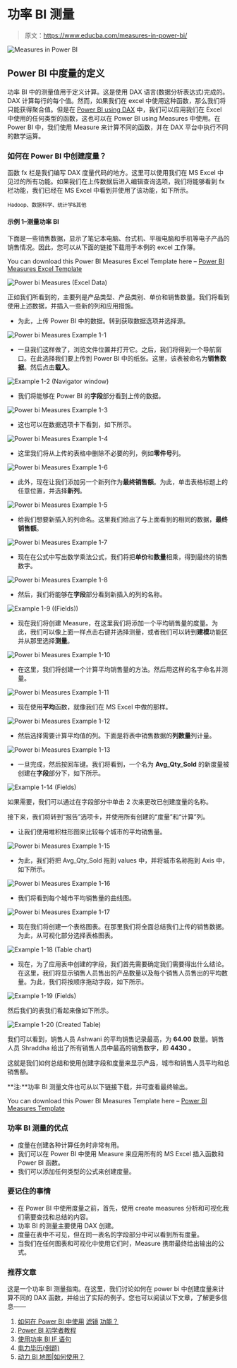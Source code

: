# 功率 BI 测量

> 原文：<https://www.educba.com/measures-in-power-bi/>

![Measures in Power BI](img/e985cad120698f1f8bd7b76283563ca5.png)



## Power BI 中度量的定义

功率 BI 中的测量值用于定义计算。这是使用 DAX 语言(数据分析表达式)完成的。DAX 计算每行的每个值。然而，如果我们在 excel 中使用这种函数，那么我们将只能获得聚合值。但是在 [Power BI using DAX](https://www.educba.com/power-bi-dax/) 中，我们可以应用我们在 Excel 中使用的任何类型的函数，这也可以在 Power BI using Measures 中使用。在 Power BI 中，我们使用 Measure 来计算不同的函数，并在 DAX 平台中执行不同的数学运算。

### 如何在 Power BI 中创建度量？

函数 fx 栏是我们编写 DAX 度量代码的地方。这里可以使用我们在 MS Excel 中见过的所有功能。如果我们在上传数据后进入编辑查询选项，我们将能够看到 fx 栏功能，我们已经在 MS Excel 中看到并使用了该功能，如下所示。

<small>Hadoop、数据科学、统计学&其他</small>

#### 示例 1–测量功率 BI

下面是一些销售数据，显示了笔记本电脑、台式机、平板电脑和手机等电子产品的销售情况。因此，您可以从下面的链接下载用于本例的 excel 工作簿。

You can download this Power BI Measures Excel Template here – [Power BI Measures Excel Template](#popmake-167767)

![Power bi Measures (Excel Data)](img/a50df1da8b33b58482875a49100319a7.png)



正如我们所看到的，主要列是产品类型、产品类别、单价和销售数量。我们将看到使用上述数据，并插入一些新的列和应用措施。

*   为此，上传 Power BI 中的数据。转到获取数据选项并选择源。

![Power bi Measures Example 1-1](img/1f4794d4733143da4f964743f6bc4ac5.png)



*   一旦我们这样做了，浏览文件位置并打开它。之后，我们将得到一个导航窗口。在此选择我们要上传到 Power BI 中的纸张。这里，该表被命名为**销售数据**。然后点击**载入**。

![Example 1-2 (Navigator window)](img/a145020086aeaa0450e64abfe67d571c.png)



*   我们将能够在 Power BI 的**字段**部分看到上传的数据。

![Power bi Measures Example 1-3](img/ab77df7877347b9ed27e5c3a331395a0.png)



*   这也可以在数据选项卡下看到，如下所示。

![Power bi Measures Example 1-4](img/dbb62d8a8d200a8449c8520b8726179f.png)



*   这里我们将从上传的表格中删除不必要的列，例如**零件号**列。

![Power bi Measures Example 1-6](img/d3eae43567746046d66c996f3de5c53d.png)



*   此外，现在让我们添加另一个新列作为**最终销售额**。为此，单击表格标题上的任意位置，并选择**新列**。

![Power bi Measures Example 1-5](img/a884c1080e4bc0f9dd04f6dfaae3f09e.png)



*   给我们想要新插入的列命名。这里我们给出了与上面看到的相同的数据，**最终销售额**。

![Power bi Measures Example 1-7](img/35d0419abb5c69a053192681771dfbd4.png)



*   现在在公式中写出数学乘法公式，我们将把**单价**和**数量**相乘，得到最终的销售数字。

![Power bi Measures Example 1-8](img/45d05e88027ee6d356bc6b1197a765ce.png)



*   然后，我们将能够在**字段**部分看到新插入的列的名称。

![Example 1-9 ((Fields))](img/ac39346b8432fca52287259f33314650.png)



*   现在我们将创建 Measure，在这里我们将添加一个平均销售量的度量。为此，我们可以像上面一样点击右键并选择测量，或者我们可以转到**建模**功能区并从那里选择**测量**。

![Power bi Measures Example 1-10](img/f61cf3169c6a8948d74e51f6294b1227.png)



*   在这里，我们将创建一个计算平均销售量的方法。然后用这样的名字命名并测量。

![Power bi Measures Example 1-11](img/cbc7af68da4ab51a1725d856943a2b49.png)



*   现在使用**平均**函数，就像我们在 MS Excel 中做的那样。

![Power bi Measures Example 1-12](img/fde8aff5490efe1e7bd7c4735e778dd8.png)



*   然后选择需要计算平均值的列。下面是将表中销售数据的**列数量**列计量。

![Power bi Measures Example 1-13](img/94f5d4cbc5edf597aa655f091a1e7414.png)



*   一旦完成，然后按回车键。我们将看到，一个名为 **Avg_Qty_Sold** 的新度量被创建在**字段**部分下，如下所示。

![Example 1-14 (Fields)](img/b50792415ff009c28a090f6f2c0c6297.png)



如果需要，我们可以通过在字段部分中单击 2 次来更改已创建度量的名称。

接下来，我们将转到“报告”选项卡，并使用所有创建的“度量”和“计算”列。

*   让我们使用堆积柱形图来比较每个城市的平均销售量。

![Power bi Measures Example 1-15](img/34efda83d0e818852266be5cc31a8079.png)



*   为此，我们将把 Avg_Qty_Sold 拖到 values 中，并将城市名称拖到 Axis 中，如下所示。

![Power bi Measures Example 1-16](img/2f876ddfce764a198d761e367093b2de.png)



*   我们将看到每个城市平均销售量的曲线图。

![Power bi Measures Example 1-17](img/acbd7728d701210e0fc93a24d8ba9403.png)



*   现在我们将创建一个表格图表。在那里我们将全面总结我们上传的销售数据。为此，从可视化部分选择表格图表。

![Example 1-18 (Table chart)](img/fad3501adec1c3f54329f1fc82d592a6.png)



*   现在，为了应用表中创建的字段，我们首先需要确定我们需要得出什么结论。在这里，我们将显示销售人员售出的产品数量以及每个销售人员售出的平均数量。为此，我们将按顺序拖动字段，如下所示。

![Example 1-19 (Fields)](img/a97e98d857e7c1d8fde16be87c606eb7.png)



然后我们的表我们看起来像如下所示。

![Example 1-20 (Created Table)](img/29cef250c2ccca1fc71e2c291e826b0c.png)



我们可以看到，销售人员 Ashwani 的平均销售记录最高，为 **64.00** 数量。销售人员 Shraddha 给出了所有销售人员中最高的销售数字，即 **4430** 。

这就是我们如何总结和使用创建字段和度量来显示产品，城市和销售人员平均和总销售额。

**注:**功率 BI 测量文件也可从以下链接下载，并可查看最终输出。

You can download this Power BI Measures Template here – [Power BI Measures Template](#popmake-227875)

### 功率 BI 测量的优点

*   度量在创建各种计算任务时非常有用。
*   我们可以在 Power BI 中使用 Measure 来应用所有的 MS Excel 插入函数和 Power BI 函数。
*   我们可以添加任何类型的公式来创建度量。

### 要记住的事情

*   在 Power BI 中使用度量之前，首先，使用 create measures 分析和可视化我们需要查找和总结的内容。
*   功率 BI 的测量主要使用 DAX 创建。
*   度量在表中不可见，但在同一表名的字段部分中可以看到所有度量。
*   当我们在任何图表和可视化中使用它们时，Measure 携带最终给出输出的公式。

### 推荐文章

这是一个功率 BI 测量指南。在这里，我们讨论如何在 power bi 中创建度量来计算不同的 DAX 函数，并给出了实际的例子。您也可以阅读以下文章，了解更多信息——

1.  [如何在 Power BI 中使用](https://www.educba.com/power-bi-filter/) [滤镜](https://www.educba.com/power-bi-filter/) [功能？](https://www.educba.com/power-bi-filter/)
2.  [Power BI 初学者教程](https://www.educba.com/power-bi-tutorial/)
3.  [使用功率 BI IF 语句](https://www.educba.com/power-bi-if-statement/)
4.  [电力毕历(例题)](https://www.educba.com/power-bi-calendar/)
5.  [动力 BI 地图|如何使用？](https://www.educba.com/power-bi-maps/)





